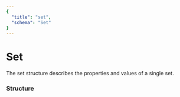 ```yaml
---
{
  "title": "set",
  "schema": "Set"
}
---
```


# Set

The set structure describes the properties and values of a single set.

### Structure

<GenerateTable/>
